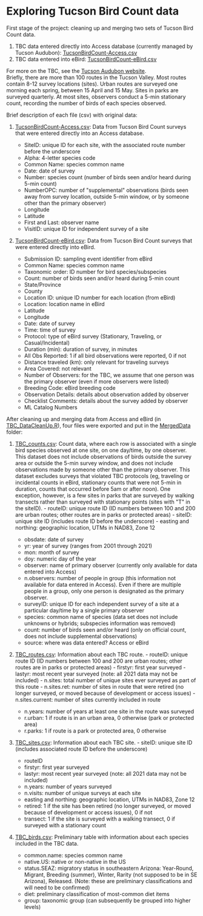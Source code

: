 # Exploring Tucson Bird Count data

First stage of the project: cleaning up and merging two sets of Tucson Bird Count data.  
1. TBC data entered directly into Access database (currently managed by Tucson Audubon): [TucsonBirdCount-Access.csv](OriginalData/TucsonBirdCount-Access.csv)
2. TBC data entered into eBird: [TucsonBirdCount-eBird.csv](OriginalData/TucsonBirdCount-eBird.csv)

For more on the TBC, see the [Tucson Audubon website](https://tucsonaudubon.org/our-work/conserving-birds/citizen-science/tucson-bird-count/).  
Briefly, there are more than 100 routes in the Tucson Valley. Most routes contain 8-12 survey locations (sites). Urban routes are surveyed one morning each spring, between 15 April and 15 May. Sites in parks are surveyed quarterly. At most sites, observers conduct a 5-min stationary count, recording the number of birds of each species observed.

Brief description of each file (csv) with original data:
1. [TucsonBirdCount-Access.csv](OriginalData/TucsonBirdCount-Access.csv): Data from Tucson Bird Count surveys that were entered directly into an Access database.
    - SiteID: unique ID for each site, with the associated route number before the underscore 
	- Alpha: 4-letter species code
	- Common Name: species common name
	- Date: date of survey
	- Number: species count (number of birds seen and/or heard during 5-min count)
	- NumberOPC: number of "supplemental" observations (birds seen away from survey location, outside 5-min window, or by someone other than the primary observer)
	- Longitude
	- Latitude
	- First and Last: observer name
	- VisitID: unique ID for independent survey of a site
	
2. [TucsonBirdCount-eBird.csv](OriginalData/TucsonBirdCount-eBird.csv): Data from Tucson Bird Count surveys that were entered directly into eBird.
    - Submission ID: sampling event identifier from eBird
	- Common Name: species common name
	- Taxonomic order: ID number for bird species/subspecies
	- Count: number of birds seen and/or heard during 5-min count
	- State/Province
	- County
	- Location ID: unique ID number for each location (from eBird)
	- Location: location name in eBird
	- Latitude
	- Longitude
	- Date: date of survey
	- Time: time of survey
	- Protocol: type of eBird survey (Stationary, Traveling, or Casual/Incidental)
	- Duration (min): duration of survey, in minutes
	- All Obs Reported: 1 if all bird observations were reported, 0 if not
	- Distance traveled (km): only relevant for traveling surveys
	- Area Covered: not relevant
	- Number of Observers: for the TBC, we assume that one person was the primary observer (even if more observers were listed)
	- Breeding Code: eBird breeding code
	- Observation Details: details about observation added by observer
	- Checklist Comments: details about the survey added by observer
	- ML Catalog Numbers
	
After cleaning up and merging data from Access and eBird (in [TBC_DataCleanUp.R](TBC_DataCleanUp.R)), four files were exported and put in the [MergedData](MergedData) folder:
1. [TBC_counts.csv](MergedData/TBC_counts.csv): Count data, where each row is associated with a single bird species observed at one site, on one day/time, by one observer. This dataset does not include observations of birds outside the survey area or outside the 5-min survey window, and does not include observations made by someone other than the primary observer. This dataset excludes surveys that violated TBC protocols (eg, traveling or incidental counts in eBird, stationary counts that were not 5-min in duration, counts that occurred before 5am or after noon). One exception, however, is a few sites in parks that are surveyed by walking transects rather than surveyed with stationary points (sites with "T" in the siteID). 
    	- routeID: unique route ID (ID numbers between 100 and 200 are urban routes; other routes are in parks or protected areas)
    	- siteID: unique site ID (includes route ID before the underscore)
    	- easting and northing: geographic location, UTMs in NAD83, Zone 12	
	- obsdate: date of survey
	- yr: year of survey (ranges from 2001 through 2021)
	- mon: month of survey
	- doy: numeric day of the year
	- observer: name of primary observer (currently only available for data entered into Access)
	- n.observers: number of people in group (this information not available for data entered in Access). Even if there are multiple people in a group, only one person is designated as the primary observer. 
	- surveyID: unique ID for each independent survey of a site at a particular day/time by a single primary observer
	- species: common name of species (data set does not include unknowns or hybrids; subspecies information was removed)
	- count: number of birds seen and/or heard (only on official count, does not include supplemental observations)
	- source: where was data entered? Access or eBird
	
2. [TBC_routes.csv](MergedData/TBC_routes.csv): Information about each TBC route.
    	- routeID: unique route ID (ID numbers between 100 and 200 are urban routes; other routes are in parks or protected areas)
    	- firstyr: first year surveyed
    	- lastyr: most recent year surveyed (note: all 2021 data may not be included)
    	- n.sites: total number of unique sites ever surveyed as part of this route
    	- n.sites.ret: number of sites in route that were retired (no longer surveyed, or moved because of development or access issues)
    	- n.sites.current: number of sites currently included in route
	- n.years: number of years at least one site in the route was surveyed
	- r.urban: 1 if route is in an urban area, 0 otherwise (park or protected area)
	- r.parks: 1 if route is a park or protected area, 0 otherwise

3. [TBC_sites.csv](MergedData/TBC_sites.csv): Information about each TBC site. 
    	- siteID: unique site ID (includes associated route ID before the underscore)
	- routeID
	- firstyr: first year surveyed
	- lastyr: most recent year surveyed (note: all 2021 data may not be included)
	- n.years: number of years surveyed
	- n.visits: number of unique surveys at each site
	- easting and northing: geographic location, UTMs in NAD83, Zone 12
	- retired: 1 if the site has been retired (no longer surveyed, or moved because of development or access issues), 0 if not
	- transect: 1 if the site is surveyed with a walking transect, 0 if surveyed with a stationary count

4. [TBC_birds.csv](MergedData/TBC_birds.csv): Preliminary table with information about each species included in the TBC data.
 	- common.name: species common name
	- native.US: native or non-native in the US
	- status.SEAZ: migratory status in southeastern Arizona: Year-Round, Migrant, Breeding (summer), Winter, Rarity (not supposed to be in SE Arizona), Released. (Note: these are preliminary classifications and will need to be confirmed)
	- diet: preliminary classification of most-common diet items
	- group: taxonomic group (can subsequently be grouped into higher levels)
